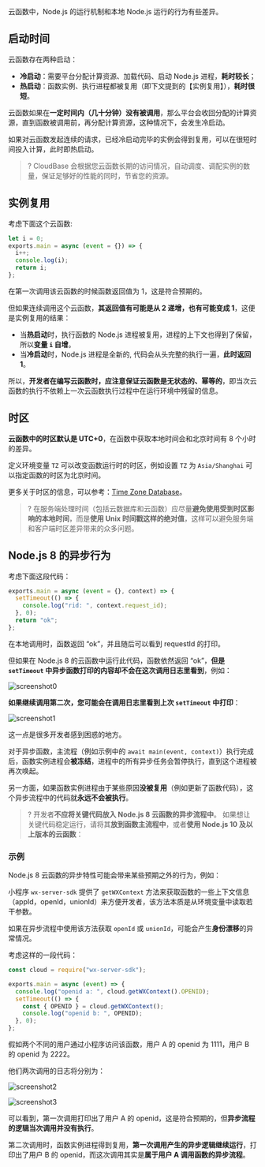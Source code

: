 云函数中，Node.js 的运行机制和本地 Node.js 运行的行为有些差异。

## 启动时间

云函数存在两种启动：

- **冷启动**：需要平台分配计算资源、加载代码、启动 Node.js 进程，**耗时较长**；
- **热启动**：函数实例、执行进程都被复用（即下文提到的【实例复用】），**耗时很短**。

云函数如果在**一定时间内（几十分钟）没有被调用**，那么平台会收回分配的计算资源，直到函数被调用前，再分配计算资源，这种情况下，会发生冷启动。

如果对云函数发起连续的请求，已经冷启动完毕的实例会得到复用，可以在很短时间投入计算，此时即热启动。

>? CloudBase 会根据您云函数长期的访问情况，自动调度、调配实例的数量，保证足够好的性能的同时，节省您的资源。

## 实例复用

考虑下面这个云函数:

```js
let i = 0;
exports.main = async (event = {}) => {
  i++;
  console.log(i);
  return i;
};
```

在第一次调用该云函数的时候函数返回值为 1，这是符合预期的。

但如果连续调用这个云函数，**其返回值有可能是从 2 递增，也有可能变成 1**，这便是实例复用的结果：

- 当**热启动**时，执行函数的 Node.js 进程被复用，进程的上下文也得到了保留，所以**变量 `i` 自增**。
- 当**冷启动**时，Node.js 进程是全新的, 代码会从头完整的执行一遍，**此时返回 1**。

所以，**开发者在编写云函数时，应注意保证云函数是无状态的、幂等的**，即当次云函数的执行不依赖上一次云函数执行过程中在运行环境中残留的信息。

## 时区

**云函数中的时区默认是 UTC+0**，在函数中获取本地时间会和北京时间有 8 个小时的差异。

定义环境变量 `TZ` 可以改变函数运行时的时区，例如设置 `TZ` 为 `Asia/Shanghai` 可以指定函数的时区为北京时间。

更多关于时区的信息，可以参考：[Time Zone Database](https://www.iana.org/time-zones)。

>? 在服务端处理时间（包括云数据库和云函数）应尽量**避免使用受到时区影响的本地时间**，而是**使用 Unix 时间戳这样的绝对值**，这样可以避免服务端和客户端时区差异带来的众多问题。

## Node.js 8 的异步行为

考虑下面这段代码：

```js
exports.main = async (event = {}, context) => {
  setTimeout(() => {
    console.log("rid: ", context.request_id);
  }, 0);
  return "ok";
};
```

在本地调用时，函数返回 “ok”，并且随后可以看到 requestId 的打印。

但如果在 Node.js 8 的云函数中运行此代码，函数依然返回 “ok”，**但是 `setTimeout` 中异步函数打印的内容却不会在这次调用日志里看到**，例如：

![screenshot0](https://main.qcloudimg.com/raw/881830f2f95f040c6bdca7eb002e90d5.png)

**如果继续调用第二次，您可能会在调用日志里看到上次 `setTimeout` 中打印**：

![screenshot1](https://main.qcloudimg.com/raw/a27bc68df8caf5b753fc40ccc36c7f91.png)

这一点是很多开发者感到困惑的地方。

对于异步函数，主流程（例如示例中的 `await main(event, context)`）执行完成后，函数实例进程会**被冻结**，进程中的所有异步任务会暂停执行，直到这个进程被再次唤起。

另一方面，如果函数实例进程由于某些原因**没被复用**（例如更新了函数代码），这个异步流程中的代码就**永远不会被执行**。

>? 开发者**不应将关键代码放入 Node.js 8 云函数的异步流程中**。
> 如果想让关键代码稳定运行，请将其**放到函数主流程中**，或者**使用 Node.js 10 及以上版本的云函数**：

### 示例

Node.js 8 云函数的异步特性可能会带来某些预期之外的行为，例如：

小程序 `wx-server-sdk` 提供了 `getWXContext` 方法来获取函数的一些上下文信息（appId，openId，unionId）来方便开发者，该方法本质是从环境变量中读取若干参数。

如果在异步流程中使用该方法获取 `openId` 或 `unionId`，可能会产生**身份漂移**的异常情况。

考虑这样的一段代码：

```js
const cloud = require("wx-server-sdk");

exports.main = async (event) => {
  console.log("openid a: ", cloud.getWXContext().OPENID);
  setTimeout(() => {
    const { OPENID } = cloud.getWXContext();
    console.log("openid b: ", OPENID);
  }, 0);
};
```

假如两个不同的用户通过小程序访问该函数，用户 A 的 openid 为 1111，用户 B 的 openid 为 2222。

他们两次调用的日志将分别为：

![screenshot2](https://main.qcloudimg.com/raw/854ea3e9fed03f48c926c140e8cb6f59.png)

![screenshot3](https://main.qcloudimg.com/raw/24a0d7a8702cc313984fe6526a9ab326.png)

可以看到，第一次调用打印出了用户 A 的 openid，这是符合预期的，但**异步流程的逻辑当次调用并没有执行**。

第二次调用时，函数实例进程得到复用，**第一次调用产生的异步逻辑继续运行**，打印出了用户 B 的 openid，而这次调用其实是**属于用户 A 调用函数的异步流程**。

